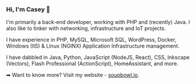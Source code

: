 ### Hi, I'm Casey 👋
I'm primarily a back-end developer, working with PHP and (recently) Java. I also like to tinker with networking, infrastructure and IoT projects.

I have experience in PHP, MySQL, Microsoft SQL, WordPress, Docker, Windows (IIS) & Linux (NGINX) Application Infrastructure management.

I have dabbled in Java, Python, JavaScript (NodeJS, React), CSS, Inkscape (Vectors), Flash Professional (ActionScript), HomeAssistant, and more.

➡ Want to know more? Visit my website - [soupbowl.io][soupbowl].

[soupbowl]: https://www.soupbowl.io
